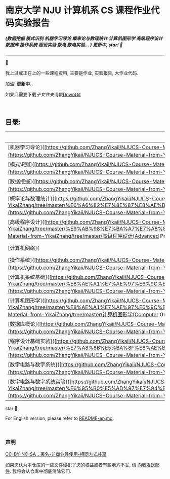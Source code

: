 # 南京大学 NJU 计算机系 CS 课程作业代码实验报告

##### (数据挖掘 模式识别 机器学习导论 概率论与数理统计 计算机图形学 高级程序设计 数据库 操作系统 程设实验 数电 数电实验... ) 更新中, star! :star2:

---

:notebook_with_decorative_cover:

我上过或正在上的一些课程资料, 主要是作业, 实验报告, 大作业代码.

加油! **更新中..**

如果只需要下载*子文件夹*请戳[DownGit](https://yehonal.github.io/DownGit/#/home)

&nbsp;

## 目录:

| 课程                  | 时间        |
| --------------------- | ----------- |
| [机器学习导论]([https://github.com/ZhangYikaii/NJUCS-Course-Material-from-YikaiZhang/tree/master/%E6%9C%BA%E5%99%A8%E5%AD%A6%E4%B9%A0(Machine%20Learning)](https://github.com/ZhangYikaii/NJUCS-Course-Material-from-YikaiZhang/tree/master/机器学习(Machine Learning)) | Spring 2020 |
| [模式识别]([https://github.com/ZhangYikaii/NJUCS-Course-Material-from-YikaiZhang/tree/master/%E6%A8%A1%E5%BC%8F%E8%AF%86%E5%88%AB(Pattern%20Recognition)](https://github.com/ZhangYikaii/NJUCS-Course-Material-from-YikaiZhang/tree/master/模式识别(Pattern Recognition)) | Spring 2020 |
| [数据挖掘]([https://github.com/ZhangYikaii/NJUCS-Course-Material-from-YikaiZhang/tree/master/%E6%95%B0%E6%8D%AE%E6%8C%96%E6%8E%98(Data%20Mining)](https://github.com/ZhangYikaii/NJUCS-Course-Material-from-YikaiZhang/tree/master/数据挖掘(Data Mining)) | Spring 2019 |
| [概率论与数理统计]([https://github.com/ZhangYikaii/NJUCS-Course-Material-from-YikaiZhang/tree/master/%E6%A6%82%E7%8E%87%E8%AE%BA%E4%B8%8E%E6%95%B0%E7%90%86%E7%BB%9F%E8%AE%A1(Probability%20and%20Mathematical%20Statistics)](https://github.com/ZhangYikaii/NJUCS-Course-Material-from-YikaiZhang/tree/master/概率论与数理统计(Probability and Mathematical Statistics)) | Spring 2020 |
| [高级程序设计]([https://github.com/ZhangYikaii/NJUCS-Course-Material-from-YikaiZhang/tree/master/%E9%AB%98%E7%BA%A7%E7%A8%8B%E5%BA%8F%E8%AE%BE%E8%AE%A1(Advanced%20Programing)](https://github.com/ZhangYikaii/NJUCS-Course-Material-from-YikaiZhang/tree/master/高级程序设计(Advanced Programing)) | Fall 2019 |
| [计算机网络](          | Spring 2020 |
| [操作系统]([https://github.com/ZhangYikaii/NJUCS-Course-Material-from-YikaiZhang/tree/master/%E6%93%8D%E4%BD%9C%E7%B3%BB%E7%BB%9F(Operating%20System)](https://github.com/ZhangYikaii/NJUCS-Course-Material-from-YikaiZhang/tree/master/操作系统(Operating System)) | Fall 2019 |
| [计算机系统基础]([https://github.com/ZhangYikaii/NJUCS-Course-Material-from-YikaiZhang/tree/master/%E8%AE%A1%E7%AE%97%E6%9C%BA%E7%B3%BB%E7%BB%9F%E5%9F%BA%E7%A1%80(Introduction%20to%20Computer%20Systems)](https://github.com/ZhangYikaii/NJUCS-Course-Material-from-YikaiZhang/tree/master/计算机系统基础(Introduction to Computer Systems)) | Spring 2019 |
| [计算机图形学]([https://github.com/ZhangYikaii/NJUCS-Course-Material-from-YikaiZhang/tree/master/%E8%AE%A1%E7%AE%97%E6%9C%BA%E5%9B%BE%E5%BD%A2%E5%AD%A6(Computer%20Graphics)](https://github.com/ZhangYikaii/NJUCS-Course-Material-from-YikaiZhang/tree/master/计算机图形学(Computer Graphics)) | Fall 2019 |
| [数据库概论]([https://github.com/ZhangYikaii/NJUCS-Course-Material-from-YikaiZhang/tree/master/%E6%95%B0%E6%8D%AE%E5%BA%93(Introduction%20of%20Database)](https://github.com/ZhangYikaii/NJUCS-Course-Material-from-YikaiZhang/tree/master/数据库(Introduction of Database)) | Fall 2019 |
| [程序设计基础实验]([https://github.com/ZhangYikaii/NJUCS-Course-Material-from-YikaiZhang/tree/master/%E7%A8%8B%E5%BA%8F%E8%AE%BE%E8%AE%A1%E5%9F%BA%E7%A1%80%E5%AE%9E%E9%AA%8C(Practice%20of%20Fundamental%20Programming)](https://github.com/ZhangYikaii/NJUCS-Course-Material-from-YikaiZhang/tree/master/程序设计基础实验(Practice of Fundamental Programming)) | Spring 2018 |
| [数字电路与数字系统]([https://github.com/ZhangYikaii/NJUCS-Course-Material-from-YikaiZhang/tree/master/%E6%95%B0%E5%AD%97%E7%94%B5%E8%B7%AF(Digital%20Circuits)](https://github.com/ZhangYikaii/NJUCS-Course-Material-from-YikaiZhang/tree/master/数字电路(Digital Circuits)) | Fall 2019 |
| [数字电路与数字系统实验]([https://github.com/ZhangYikaii/NJUCS-Course-Material-from-YikaiZhang/tree/master/%E6%95%B0%E5%AD%97%E7%94%B5%E8%B7%AF%E5%AE%9E%E9%AA%8C(Experiments%20in%20Digital%20Circuit)](https://github.com/ZhangYikaii/NJUCS-Course-Material-from-YikaiZhang/tree/master/数字电路实验(Experiments in Digital Circuit)) | Spring 2019 |


star :night_with_stars:

For English version, please refer to [README-en.md](README-en.md).

&nbsp;

### 声明

[CC-BY-NC-SA：署名-非商业性使用-相同方式共享](https://creativecommons.org/licenses/by-nc-sa/4.0/deed.zh)

如果您认为本仓库的一些文件侵犯了您的权益或者有些地方不妥, 请 [向我发送邮件](mailto:zykhelloha@gmail.com). 我将会从仓库中彻底清除它们.